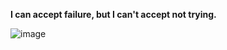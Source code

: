 
**I can accept failure, but I can't accept not trying.**

![image](https://user-images.githubusercontent.com/77974484/220006187-c2f4cedd-a529-4bd3-9d40-54c40aa6a9cf.png)

